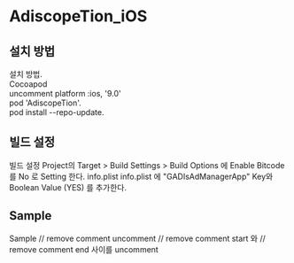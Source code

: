 # AdiscopeTion_iOS

## 설치 방법
설치 방법.  
Cocoapod    
uncomment platform :ios, '9.0'    
pod 'AdiscopeTion'.  
pod install --repo-update.  

## 빌드 설정
빌드 설정
Project의 Target > Build Settings > Build Options 에 Enable Bitcode 를 No 로 Setting 한다.
info.plist
info.plist 에 "GADIsAdManagerApp" Key와 Boolean Value (YES) 를 추가한다. 

## Sample
Sample
// remove comment uncomment
// remove comment start 와 // remove comment end 사이를 uncomment
